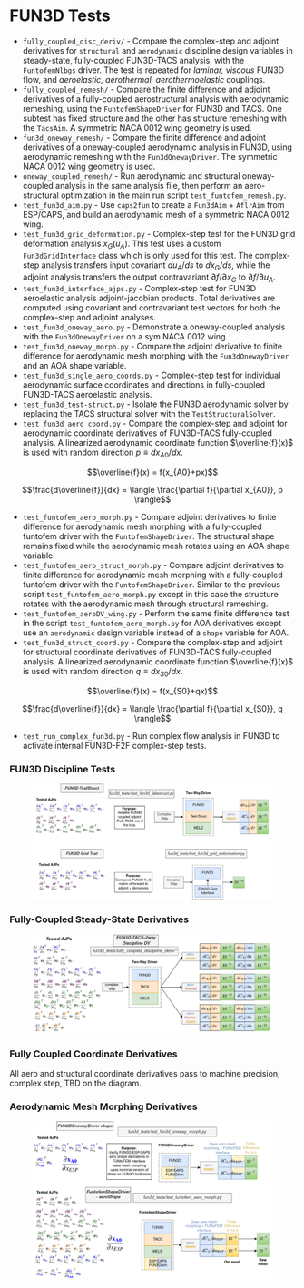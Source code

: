 # FUN3D Tests #

* `fully_coupled_disc_deriv/` - Compare the complex-step and adjoint derivatives for `structural` and `aerodynamic` discipline design variables in steady-state, fully-coupled FUN3D-TACS analysis, with the `FuntofemNlbgs` driver. The test is repeated for <i>laminar, viscous</i> FUN3D flow, and <i>aeroelastic, aerothermal, aerothermoelastic</i> couplings.
* `fully_coupled_remesh/` - Compare the finite difference and adjoint derivatives of a fully-coupled aerostructural analysis with aerodynamic remeshing, using the `FuntofemShapeDriver` for FUN3D and TACS. One subtest has fixed structure and the other has structure remeshing with the `TacsAim`.  A symmetric NACA 0012 wing geometry is used.
* `fun3d_oneway_remesh/` - Compare the finite difference and adjoint derivatives of a oneway-coupled aerodynamic analysis in FUN3D, using aerodynamic remeshing with the `Fun3dOnewayDriver`. The symmetric NACA 0012 wing geometry is used.
* `oneway_coupled_remesh/` - Run aerodynamic and structural oneway-coupled analysis in the same analysis file, then perform an aero-structural optimization in the main run script `test_funtofem_remesh.py`.
* `test_fun3d_aim.py` - Use `caps2fun` to create a `Fun3dAim` + `AflrAim` from ESP/CAPS, and build an aerodynamic mesh of a symmetric NACA 0012 wing.
* `test_fun3d_grid_deformation.py` - Complex-step test for the FUN3D grid deformation analysis $x_G(u_A)$. This test uses a custom `Fun3dGridInterface` class which is only used for this test. The complex-step analysis transfers input covariant $du_A/ds$ to $dx_G/ds$, while the adjoint analysis transfers the output contravariant $\partial f/\partial x_G$ to $\partial f/\partial u_A$.
* `test_fun3d_interface_ajps.py` - Complex-step test for FUN3D aeroelastic analysis adjoint-jacobian products. Total derivatives are computed using covariant and contravariant test vectors for both the complex-step and adjoint analyses.
* `test_fun3d_oneway_aero.py` - Demonstrate a oneway-coupled analysis with the `Fun3dOnewayDriver` on a sym NACA 0012 wing.
* `test_fun3d_oneway_morph.py` - Compare the adjoint derivative to finite difference for aerodynamic mesh morphing with the  `Fun3dOnewayDriver` and an AOA shape variable. 
* `test_fun3d_single_aero_coords.py` - Complex-step test for individual aerodynamic surface coordinates and directions in fully-coupled FUN3D-TACS aeroelastic analysis. 
* `test_fun3d_test-struct.py` - Isolate the FUN3D aerodynamic solver by replacing the TACS structural solver with the `TestStructuralSolver`. 
* `test_fun3d_aero_coord.py` - Compare the complex-step and adjoint for aerodynamic coordinate derivatives of FUN3D-TACS fully-coupled analysis. A linearized aerodynamic coordinate function $\overline{f}(x)$ is used with random direction $p\equiv dx_{A0}/dx$.
```math
\overline{f}(x) = f(x_{A0}+px)
```
```math
\frac{d\overline{f}}{dx} = \langle \frac{\partial f}{\partial x_{A0}}, p \rangle
```
* `test_funtofem_aero_morph.py` - Compare adjoint derivatives to finite difference for aerodynamic mesh morphing with a fully-coupled funtofem driver with the `FuntofemShapeDriver`. The structural shape remains fixed while the aerodynamic mesh rotates using an AOA shape variable.
* `test_funtofem_aero_struct_morph.py` - Compare adjoint derivatives to finite difference for aerodynamic mesh morphing with a fully-coupled funtofem driver with the `FuntofemShapeDriver`. Similar to the previous script `test_funtofem_aero_morph.py` except in this case the structure rotates with the aerodynamic mesh through structural remeshing.
* `test_funtofem_aeroDV_wing.py` - Perform the same finite difference test in the script `test_funtofem_aero_morph.py` for AOA derivatives except use an `aerodynamic` design variable instead of a `shape` variable for AOA.
* `test_fun3d_struct_coord.py` - Compare the complex-step and adjoint for structural coordinate derivatives of FUN3D-TACS fully-coupled analysis. A linearized aerodynamic coordinate function $\overline{f}(x)$ is used with random direction $q\equiv dx_{S0}/dx$.
```math
\overline{f}(x) = f(x_{S0}+qx)
```
```math
\frac{d\overline{f}}{dx} = \langle \frac{\partial f}{\partial x_{S0}}, q \rangle
```
* `test_run_complex_fun3d.py` - Run complex flow analysis in FUN3D to activate internal FUN3D-F2F complex-step tests.

### FUN3D Discipline Tests ###
<figure class="image">
  <img src="archive/images/fun3d_tests.drawio.png" width=\linewidth/>
</figure>

### Fully-Coupled Steady-State Derivatives ###
<figure class="image">
  <img src="archive/images/f2f_derivative_tests.drawio.png" width=\linewidth/>
</figure>

### Fully Coupled Coordinate Derivatives ###
All aero and structural coordinate derivatives pass to machine precision, complex step, TBD on the diagram.

### Aerodynamic Mesh Morphing Derivatives ###
<figure class="image">
  <img src="archive/images/aero_shape_derivs.drawio.png" width=\linewidth/>
</figure>
